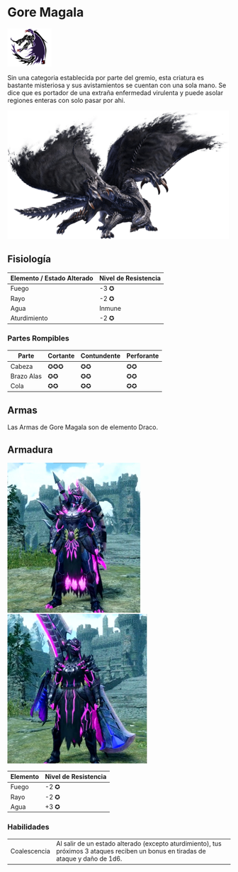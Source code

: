 <link rel="stylesheet" href="../../../base.css">

# Gore Magala

<img src="./gore-magala-icono.jpg" width="100">

Sin una categoria establecida por parte del gremio, esta criatura es bastante misteriosa y sus avistamientos se cuentan con una sola mano. Se dice que es portador de una extraña enfermedad virulenta y puede asolar regiones enteras con solo pasar por ahi.

<img src="./gore-magala.png" width="500">

## Fisiología

<table>
  <thead>
    <tr>
      <th>Elemento / Estado Alterado</th>
      <th>Nivel de Resistencia</th>
    </tr>
  </thead>
  <tbody>
    <tr>
      <td><span style='color:var(--fuego)'>Fuego</span></td>
      <td>-3 ✪</td>
    </tr>
    <tr>
      <td><span style='color:var(--rayo)'>Rayo</span></td>
      <td>-2 ✪</td>
    </tr>
    <tr>
      <td><span style='color:var(--agua)'>Agua</span></td>
      <td>Inmune</td>
    </tr>
    <tr>
      <td>Aturdimiento</td>
      <td>-2 ✪</td>
    </tr>
  </tbody>
</table>

### Partes Rompibles
<table>
  <thead>
    <tr>
      <th>Parte</th>
      <th>Cortante</th>
      <th>Contundente</th>
      <th>Perforante</th>
    </tr>
  </thead>
  <tbody>
    <tr>
      <td>Cabeza</td>
      <td>✪✪✪</td>
      <td>✪✪</td>
      <td>✪✪</td>
    </tr>
    <tr>
      <td>Brazo Alas</td>
      <td>✪✪</td>
      <td>✪✪</td>
      <td>✪✪</td>
    </tr>
    <tr>
      <td>Cola</td>
      <td>✪✪</td>
      <td>✪✪</td>
      <td>✪✪</td>
    </tr>
  </tbody>
</table>

## Armas

Las Armas de Gore Magala son de elemento <span style='color:var(--draco)'>Draco</span>.

## Armadura

<img src="armadura-hombre.png" width="300" alt="Masculina">
<img src="armadura-mujer.png" width="315" alt="Femenina">

<table>
  <thead>
    <tr>
      <th>Elemento</th>
      <th>Nivel de Resistencia</th>
    </tr>
  </thead>
  <tbody>
    <tr>
      <td><span style='color:var(--fuego)'>Fuego</span></td>
      <td>-2 ✪</td>
    </tr>
    <tr>
      <td><span style='color:var(--rayo)'>Rayo</span></td>
      <td>-2 ✪</td>
    </tr>
    <tr>
      <td><span style='color:var(--agua)'>Agua</span></td>
      <td>+3 ✪</td>
    </tr>
  </tbody>
</table>

### Habilidades

<table>
  <tr>
    <td>Coalescencia</td>
    <td>Al salir de un estado alterado (excepto aturdimiento), tus próximos 3 ataques reciben un bonus en tiradas de ataque y daño de <span style='color:var(--ataque)'>1d6</span>.</td>
  </tr>
</table>
